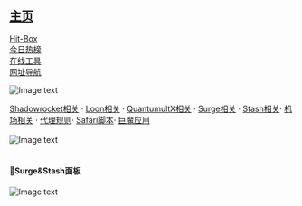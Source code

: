 ## [主页](https://yfamily.vercel.app)   
[Hit-Box](https://hitbox.whatshub.top)   
[今日热榜](https://hot.whatshub.top)   
[在线工具](https://tool.whatshub.top)   
[网址导航](https://nav.whatshub.top)   

![Image text](https://github.com/deezertidal/shadowrocket-rules/blob/main/IMG/award.jpg?raw=ture)   

[Shadowrocket相关](https://whatshub.top/shadowrocket.html) · [Loon相关](https://whatshub.top/loon.html) · [QuantumultX相关](https://whatshub.top/quantumultx.html) · [Surge相关](https://whatshub.top/surge.html) · [Stash相关](https://whatshub.top/stash.html)· [机场相关](https://whatshub.top/airport.html) · [代理规则](https://yfamilyvercel.app/rule.html)· [Safari脚本](https://whatshub.top/script.html)· [巨魔应用](https://whatshub.top/troll.html)  
<br>
![Image text](https://github.com/deezertidal/shadowrocket-rules/blob/main/IMG/shot1.png)  
<br>  
#### 🔔Surge&Stash面板
![Image text](https://raw.githubusercontent.com/deezertidal/Surge_Module/master/files/panel.png)  
